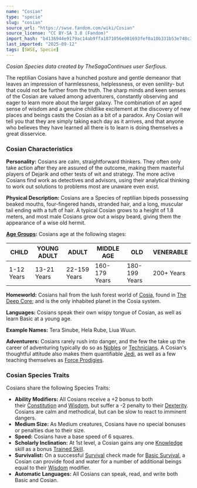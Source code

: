 ```yaml
---
name: "Cosian"
type: "specie"
slug: "cosian"
source_url: "https://swse.fandom.com/wiki/Cosian"
source_license: "CC BY-SA 3.0 (Fandom)"
import_hash: "b4136944e9179ac14ab9ffa1871056e081693fef0a10b331b53e748c39dc05e4"
last_imported: "2025-09-12"
tags: [SWSE, Specie]
---
```

*Cosian Species data created by TheSagaContinues user Serfious.*

The reptilian Cosians have a hunched posture and gentle demeanor that leaves an impression of harmlessness, helplessness, or even senility- but that could not be further from the truth. The sharp minds and keen senses of the Cosian are valued among adventurers, constantly observing and eager to learn more about the larger galaxy. The combination of an aged sense of wisdom and a genuine childlike excitement at the discovery of new places and beings casts the Cosian as a bit of a paradox. Any Cosian will tell you that they are simply taking each day as it arrives, and that anyone who believes they have learned all there is to learn is doing themselves a great disservice.

### Cosian Characteristics
**Personality:** Cosians are calm, straightforward thinkers. They often only take action after they are assured of the outcome, making them masterful players of Dejarik and other tests of wit and strategy. The more active Cosians find work as detectives and advisors, using their analytical thinking to work out solutions to problems most are unaware even exist.

**Physical Description:** Cosians are a Species of reptilian bipeds possessing beaked mouths, four-fingered hands, stranded hair, and a long, muscular tail ending with a tuft of hair. A typical Cosian grows to a height of 1.8 meters, and most male Cosians grow out a wispy beard, giving them the appearance of a wise old hermit.

**[Age Groups](https://swse.fandom.com/wiki/Age_Groups):** Cosians age at the following stages:

| CHILD | YOUNG ADULT | ADULT | MIDDLE AGE | OLD | VENERABLE |
| --- | --- | --- | --- | --- | --- |
| 1-12 Years | 13-21 Years | 22-159 Years | 160-179 Years | 180-199 Years | 200+ Years |

**Homeworld:** Cosians hail from the lush forest world of [Cosia](https://swse.fandom.com/wiki/Cosia), found in [The Deep Core](https://swse.fandom.com/wiki/The_Deep_Core); and is the only inhabited planet in the Cosia system.

**Languages:** Cosians speak their own wispy tongue of Cosian, as well as learn Basic at a young age.

**Example Names:** Tera Sinube, Hela Rube, Liua Wuun.

**Adventurers:** Cosians rarely rush into danger, and the few the take up the career of adventuring typically do so as [Nobles](https://swse.fandom.com/wiki/Nobles) or [Technicians](https://swse.fandom.com/wiki/Technicians). A Cosian's thoughtful attitude also makes them quantifiable [Jedi](https://swse.fandom.com/wiki/Jedi), as well as a few teaching themselves as [Force Prodigies](https://swse.fandom.com/wiki/Force_Prodigies).

### Cosian Species Traits
Cosians share the following Species Traits:
- **Ability Modifiers:** All Cosians receive a +2 bonus to both their [Constitution](https://swse.fandom.com/wiki/Constitution) and [Wisdom](https://swse.fandom.com/wiki/Wisdom), but suffer a -2 penalty to their [Dexterity](https://swse.fandom.com/wiki/Dexterity). Cosians are calm and methodical, but can be slow to react to imminent dangers.
- **Medium Size:** As Medium creatures, Cosians have no special bonuses or penalties due to their size.
- **Speed:** Cosians have a base speed of 6 squares.
- **Scholarly Inclination:** At 1st level, a Cosian gains any one [Knowledge](https://swse.fandom.com/wiki/Knowledge) skill as a bonus [Trained Skill](https://swse.fandom.com/wiki/Trained_Skill).
- **Survivalist:** On a successful [Survival](https://swse.fandom.com/wiki/Survival) check made for [Basic Survival](https://swse.fandom.com/wiki/Basic_Survival), a Cosian can provide food and water for a number of additional beings equal to their [Wisdom](https://swse.fandom.com/wiki/Wisdom) modifier.
- **Automatic Languages:** All Cosians can speak, read, and write both Basic and Cosian.